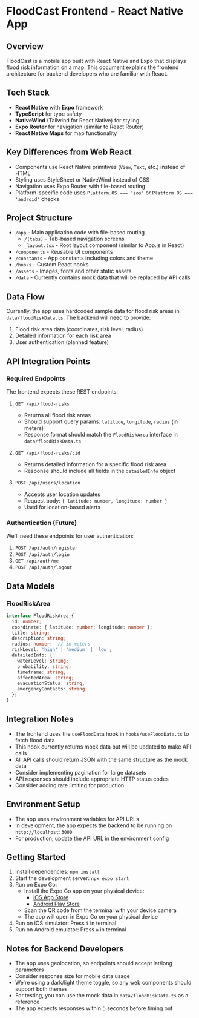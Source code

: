 # FloodCast Frontend - React Native App

## Overview
FloodCast is a mobile app built with React Native and Expo that displays flood risk information on a map. This document explains the frontend architecture for backend developers who are familiar with React.

## Tech Stack
- **React Native** with **Expo** framework
- **TypeScript** for type safety
- **NativeWind** (Tailwind for React Native) for styling
- **Expo Router** for navigation (similar to React Router)
- **React Native Maps** for map functionality

## Key Differences from Web React
- Components use React Native primitives (`View`, `Text`, etc.) instead of HTML
- Styling uses StyleSheet or NativeWind instead of CSS
- Navigation uses Expo Router with file-based routing
- Platform-specific code uses `Platform.OS === 'ios'` or `Platform.OS === 'android'` checks

## Project Structure
- `/app` - Main application code with file-based routing
  - `/(tabs)` - Tab-based navigation screens
  - `_layout.tsx` - Root layout component (similar to App.js in React)
- `/components` - Reusable UI components
- `/constants` - App constants including colors and theme
- `/hooks` - Custom React hooks
- `/assets` - Images, fonts and other static assets
- `/data` - Currently contains mock data that will be replaced by API calls

## Data Flow
Currently, the app uses hardcoded sample data for flood risk areas in `data/floodRiskData.ts`. The backend will need to provide:

1. Flood risk area data (coordinates, risk level, radius)
2. Detailed information for each risk area
3. User authentication (planned feature)

## API Integration Points

### Required Endpoints
The frontend expects these REST endpoints:

1. `GET /api/flood-risks`
   - Returns all flood risk areas
   - Should support query params: `latitude`, `longitude`, `radius` (in meters)
   - Response format should match the `FloodRiskArea` interface in `data/floodRiskData.ts`

2. `GET /api/flood-risks/:id`
   - Returns detailed information for a specific flood risk area
   - Response should include all fields in the `detailedInfo` object

3. `POST /api/users/location`
   - Accepts user location updates
   - Request body: `{ latitude: number, longitude: number }`
   - Used for location-based alerts

### Authentication (Future)
We'll need these endpoints for user authentication:

1. `POST /api/auth/register`
2. `POST /api/auth/login`
3. `GET /api/auth/me`
4. `POST /api/auth/logout`

## Data Models

### FloodRiskArea
```typescript
interface FloodRiskArea {
  id: number;
  coordinate: { latitude: number; longitude: number };
  title: string;
  description: string;
  radius: number;  // in meters
  riskLevel: 'high' | 'medium' | 'low';
  detailedInfo: {
    waterLevel: string;
    probability: string;
    timeframe: string;
    affectedArea: string;
    evacuationStatus: string;
    emergencyContacts: string;
  };
}
```

## Integration Notes
- The frontend uses the `useFloodData` hook in `hooks/useFloodData.ts` to fetch flood data
- This hook currently returns mock data but will be updated to make API calls
- All API calls should return JSON with the same structure as the mock data
- Consider implementing pagination for large datasets
- API responses should include appropriate HTTP status codes
- Consider adding rate limiting for production

## Environment Setup
- The app uses environment variables for API URLs
- In development, the app expects the backend to be running on `http://localhost:3000`
- For production, update the API URL in the environment config

## Getting Started
1. Install dependencies: `npm install`
2. Start the development server: `npx expo start`
3. Run on Expo Go:
   - Install the Expo Go app on your physical device:
     - [iOS App Store](https://apps.apple.com/app/expo-go/id982107779)
     - [Android Play Store](https://play.google.com/store/apps/details?id=host.exp.exponent)
   - Scan the QR code from the terminal with your device camera
   - The app will open in Expo Go on your physical device
4. Run on iOS simulator: Press `i` in terminal
5. Run on Android emulator: Press `a` in terminal

## Notes for Backend Developers
- The app uses geolocation, so endpoints should accept lat/long parameters
- Consider response size for mobile data usage
- We're using a dark/light theme toggle, so any web components should support both themes
- For testing, you can use the mock data in `data/floodRiskData.ts` as a reference
- The app expects responses within 5 seconds before timing out
